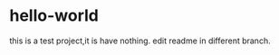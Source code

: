 hello-world
===========
this is a test project,it is have nothing.
edit readme in different branch.
